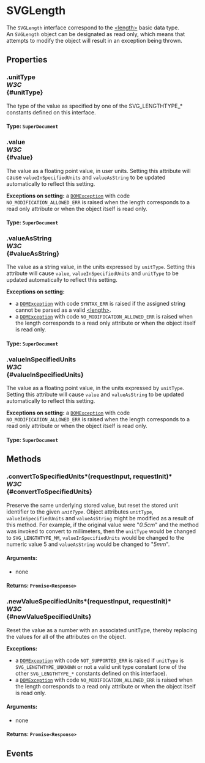 # SVGLength

<div class='overview'>The <code>SVGLength</code> interface correspond to the <a href="/en/SVG/Content_type#Length" title="https://developer.mozilla.org/en/SVG/Content_type#Length">&lt;length&gt;</a> basic data type.</div>

<div class='overview'>An <code>SVGLength</code> object can be designated as read only, which means that attempts to modify the object will result in an exception being thrown.</div>

## Properties

### .unitType <div class="specs"><i>W3C</i></div> {#unitType}

The type of the value as specified by one of the SVG_LENGTHTYPE_* constants defined on this interface.

#### **Type**: `SuperDocument`

### .value <div class="specs"><i>W3C</i></div> {#value}

<p>The value as a floating point value, in user units. Setting this attribute will cause <code>valueInSpecifiedUnits</code> and <code>valueAsString</code> to be updated automatically to reflect this setting.</p>
    <p><strong>Exceptions on setting:</strong> a <a href="/en-US/docs/Web/API/DOMException" title="The DOMException interface represents an abnormal event (called an exception) which occurs as a result of calling a method or accessing a property of a web API."><code>DOMException</code></a> with code <code>NO_MODIFICATION_ALLOWED_ERR</code> is raised when the length corresponds to a read only attribute or when the object itself is read only.</p>

#### **Type**: `SuperDocument`

### .valueAsString <div class="specs"><i>W3C</i></div> {#valueAsString}

<p>The value as a string value, in the units expressed by <code>unitType</code>. Setting this attribute will cause <code>value</code>, <code>valueInSpecifiedUnits</code> and <code>unitType</code> to be updated automatically to reflect this setting.</p>
    <p><strong>Exceptions on setting:</strong></p>
    <ul>
     <li>a <a href="/en-US/docs/Web/API/DOMException" title="The DOMException interface represents an abnormal event (called an exception) which occurs as a result of calling a method or accessing a property of a web API."><code>DOMException</code></a> with code <code>SYNTAX_ERR</code> is raised if the assigned string cannot be parsed as a valid <a href="/en/SVG/Content_type#Length" title="https://developer.mozilla.org/en/SVG/Content_type#Length">&lt;length&gt;</a>.</li>
     <li>a <a href="/en-US/docs/Web/API/DOMException" title="The DOMException interface represents an abnormal event (called an exception) which occurs as a result of calling a method or accessing a property of a web API."><code>DOMException</code></a> with code <code>NO_MODIFICATION_ALLOWED_ERR</code> is raised when the length corresponds to a read only attribute or when the object itself is read only.</li>
    </ul>

#### **Type**: `SuperDocument`

### .valueInSpecifiedUnits <div class="specs"><i>W3C</i></div> {#valueInSpecifiedUnits}

<p>The value as a floating point value, in the units expressed by <code>unitType</code>. Setting this attribute will cause <code>value</code> and <code>valueAsString</code> to be updated automatically to reflect this setting.</p>
    <p><strong>Exceptions on setting:</strong> a <a href="/en-US/docs/Web/API/DOMException" title="The DOMException interface represents an abnormal event (called an exception) which occurs as a result of calling a method or accessing a property of a web API."><code>DOMException</code></a> with code <code>NO_MODIFICATION_ALLOWED_ERR</code> is raised when the length corresponds to a read only attribute or when the object itself is read only.</p>

#### **Type**: `SuperDocument`

## Methods

### .convertToSpecifiedUnits*(requestInput, requestInit)* <div class="specs"><i>W3C</i></div> {#convertToSpecifiedUnits}

Preserve the same underlying stored value, but reset the stored unit identifier to the given <code><em>unitType</em></code>. Object attributes <code>unitType</code>, <code>valueInSpecifiedUnits</code> and <code>valueAsString</code> might be modified as a result of this method. For example, if the original value were "<em>0.5cm</em>" and the method was invoked to convert to millimeters, then the <code>unitType</code> would be changed to <code>SVG_LENGTHTYPE_MM</code>, <code>valueInSpecifiedUnits</code> would be changed to the numeric value 5 and <code>valueAsString</code> would be changed to "<em>5mm</em>".

#### **Arguments**:


 - none

#### **Returns**: `Promise<Response>`

### .newValueSpecifiedUnits*(requestInput, requestInit)* <div class="specs"><i>W3C</i></div> {#newValueSpecifiedUnits}

<p>Reset the value as a number with an associated unitType, thereby replacing the values for all of the attributes on the object.</p>
    <p><strong>Exceptions:</strong></p>
    <ul>
     <li>a <a href="/en-US/docs/Web/API/DOMException" title="The DOMException interface represents an abnormal event (called an exception) which occurs as a result of calling a method or accessing a property of a web API."><code>DOMException</code></a> with code <code>NOT_SUPPORTED_ERR</code> is raised if <code>unitType</code> is <code>SVG_LENGTHTYPE_UNKNOWN</code> or not a valid unit type constant (one of the other <code>SVG_LENGTHTYPE_*</code> constants defined on this interface).</li>
     <li>a <a href="/en-US/docs/Web/API/DOMException" title="The DOMException interface represents an abnormal event (called an exception) which occurs as a result of calling a method or accessing a property of a web API."><code>DOMException</code></a> with code <code>NO_MODIFICATION_ALLOWED_ERR</code> is raised when the length corresponds to a read only attribute or when the object itself is read only.</li>
    </ul>

#### **Arguments**:


 - none

#### **Returns**: `Promise<Response>`

## Events
